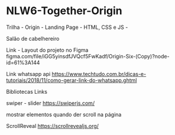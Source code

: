 # NLW6-Together-Origin
 Trilha - Origin - Landing Page - HTML, CSS e JS - 

Salão de cabelhereiro

Link - Layout do projeto no Figma 
figma.com/file/iGG5yinsdfJVQcf5FwKadf/Origin-Six-(Copy)?node-id=61%3A144


Link whatsapp api
https://www.techtudo.com.br/dicas-e-tutoriais/2018/11/como-gerar-link-do-whatsapp.ghtml


Bibliotecas
Links

swiper - slider 
https://swiperjs.com/

mostrar elementos quando der scroll na página

ScrollReveal
https://scrollrevealjs.org/
